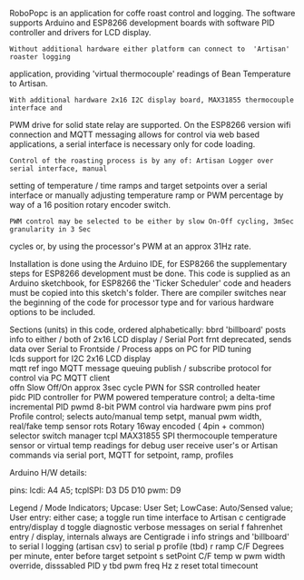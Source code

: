 RoboPopc is an application for coffe roast control and logging. The software supports Arduino
  and ESP8266 development boards with software PID controller and drivers for LCD display. 

    Without additional hardware either platform can connect to  'Artisan' roaster logging
  application, providing 'virtual thermocouple' readings of Bean Temperature to Artisan. 

    With additional hardware 2x16 I2C display board, MAX31855 thermocouple interface and 
  PWM drive for solid state relay are supported.  On the ESP8266 version wifi connection and
  MQTT messaging allows for control via web based applications, a serial interface is necessary
  only for code loading. 

    Control of the roasting process is by any of: Artisan Logger over serial interface, manual
  setting of temperature / time ramps and target setpoints over a serial interface or manually 
  adjusting temperature ramp or PWM percentage by way of a 16 position rotary encoder switch. 

    PWM control may be selected to be either by slow On-Off cycling, 3mSec granularity in 3 Sec
  cycles or, by using the processor's PWM at an approx 31Hz rate.
  
Installation is done using the Arduino IDE, for ESP8266 the supplementary steps for ESP8266 
  development must be done. This code is supplied as an Arduino sketchbook, for ESP8266 the 
  'Ticker Scheduler' code and headers must be copied into this sketch's folder. 
  There are compiler switches near the beginning of the code for processor type and for 
    various hardware options to be included. 
  
  Sections (units) in this code, ordered alphabetically:
  bbrd  'billboard' posts info to either / both of 2x16 LCD display / Serial Port
  frnt  deprecated, sends data over Serial to Frontside / Process apps on PC for PID tuning   
  lcds  support for I2C 2x16 LCD display                             
  mqtt  ref ingo MQTT message queuing publish / subscribe protocol for control via PC MQTT client  
  offn  Slow Off/On approx 3sec cycle PWN for SSR controlled heater                      
  pidc  PID controller for PWM powered temperature control; a delta-time incremental PID 
  pwmd  8-bit PWM control via hardware pwm pins 
  prof  Profile control; selects auto/manual temp setpt, manual pwm width, real/fake temp sensor
  rots  Rotary 16way encoded ( 4pin + common) selector switch manager
  tcpl  MAX31855 SPI thermocouple temperature sensor or virtual temp readings for debug
  user  receive user's or Artisan commands via serial port, MQTT for setpoint, ramp, profiles 
    
  Arduino H/W details:  

  pins:  lcdi: A4 A5; 
      tcplSPI:        D3 D5    D10
          pwm:              D9      
 
  Legend / Mode Indicators; Upcase: User Set; LowCase: Auto/Sensed value; User entry: either case;
  a  toggle run time interface to Artisan 
  c  centigrade entry/display
  d  toggle diagnostic verbose messages on serial 
  f  fahrenhet entry / display, internals always are Centigrade 
  i  info strings and 'billboard' to serial 
  l  logging (artisan csv) to serial 
  p  profile (tbd)
  r  ramp C/F Degrees per minute, enter before target setpoint
  s  setPoint C/F temp 
  w  pwm width override, disssabled PID
  y  tbd pwm freq Hz 
  z  reset total timecount


